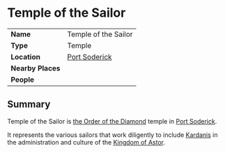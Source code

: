 # Temple of the Sailor

|||
| --- | --- |
| **Name** | Temple of the Sailor | place.4
| **Type** | Temple |
| **Location** | [Port Soderick](../../settlements/towns/port-soderick.md) |
| **Nearby Places** | |
| **People** | |

## Summary

Temple of the Sailor is [the Order of the Diamond](../../../organisations/the-order-of-the-diamond.md) temple in [Port Soderick](../../settlements/towns/port-soderick.md).

It represents the various sailors that work diligently to include [Kardanis](../../topography/continents-islands/kardanis.md) in the administration and culture of the [Kingdom of Astor](../../../civilisations/kingdom-of-astor/kingdom-of-astor.md).
